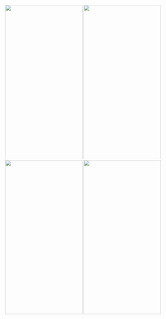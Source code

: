 <img src = "https://user-images.githubusercontent.com/113905603/211526635-c1062f17-1965-423f-aa3b-da8e124e6dd2.png" height = 500 width = 250>
<img src = "https://user-images.githubusercontent.com/113905603/211526645-370157c5-de53-41b6-9f1c-9872ce9753ff.png" height = 500 width = 250>
<img src = "https://user-images.githubusercontent.com/113905603/211526650-80069223-7195-4e78-afb2-cb93be1a0f55.png" height = 500 width = 250>
<img src = "https://user-images.githubusercontent.com/113905603/211526656-b00dd304-07ab-4be4-a39b-39fa228174d5.png" height = 500 width = 250>
